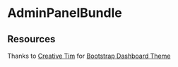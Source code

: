 AdminPanelBundle
================

Resources
---------

Thanks to [Creative Tim](https://www.creative-tim.com/) for [Bootstrap Dashboard Theme](https://www.creative-tim.com/product/light-bootstrap-dashboard)
